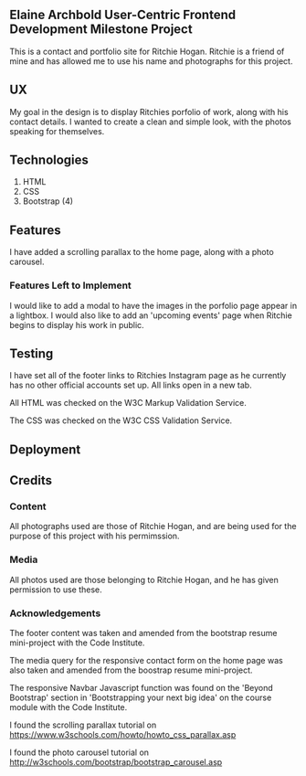 ## Elaine Archbold User-Centric Frontend Development Milestone Project

This is a contact and portfolio site for Ritchie Hogan. Ritchie is a friend of mine and has allowed me to use his name and photographs for this project.


## UX
My goal in the design is to display Ritchies porfolio of work, along with his contact details. I wanted to create a clean and simple look, with the photos speaking for themselves.


## Technologies
1. HTML
2. CSS
3. Bootstrap (4)


## Features
I have added a scrolling parallax to the home page, along with a photo carousel.


### Features Left to Implement
I would like to add a modal to have the images in the porfolio page appear in a lightbox.
I would also like to add an 'upcoming events' page when Ritchie begins to display his work in public.


## Testing
I have set all of the footer links to Ritchies Instagram page as he currently has no other official accounts set up. All links open in a new tab.

All HTML was checked on the W3C Markup Validation Service.

The CSS was checked on the W3C CSS Validation Service.



## Deployment



## Credits

### Content
All photographs used are those of Ritchie Hogan, and are being used for the purpose of this project with his permimssion.

### Media
All photos used are those belonging to Ritchie Hogan, and he has given permission to use these.

### Acknowledgements
The footer content was taken and amended from the bootstrap resume mini-project with the Code Institute.

The media query for the responsive contact form on the home page was also taken and amended from the boostrap resume mini-project.

The responsive Navbar Javascript function was found on the 'Beyond Bootstrap' section in 'Bootstrapping your next big idea' on the course module with the Code Institute.

I found the scrolling parallax tutorial on https://www.w3schools.com/howto/howto_css_parallax.asp

I found the photo carousel tutorial on http://w3schools.com/bootstrap/bootstrap_carousel.asp
